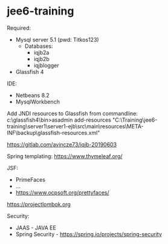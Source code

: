 # jee6-training

Required:
- Mysql server 5.1 (pwd: Titkos123)
    - Databases:
        - iqjb2a
        - iqjb2b
        - iqjblogger
- Glassfish 4

IDE:
- Netbeans 8.2
- MysqlWorkbench

Add JNDI resources to Glassfish from commandline:
c:\glassfish4\bin>asadmin add-resources "C:\Training\jee6-training\server1\server1-ejb\src\main\resources\META-INF\backup\glassfish-resources.xml"

https://gitlab.com/avincze73/iqjb-20190603

Spring templating:
https://www.thymeleaf.org/

JSF:
 - PrimeFaces
 - ...
 - https://www.ocpsoft.org/prettyfaces/

https://projectlombok.org

Security:
 - JAAS - JAVA EE
 - Spring Security - https://spring.io/projects/spring-security
